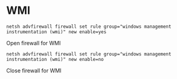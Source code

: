 # WMI

```netsh advfirewall firewall set rule group="windows management instrumentation (wmi)" new enable=yes```

Open firewall for WMI

```netsh advfirewall firewall set rule group="windows management instrumentation (wmi)" new enable=no```

Close firewall for WMI
